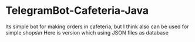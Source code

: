 # TelegramBot-Cafeteria-Java
Its simple bot for making orders in cafeteria, but I think also can be used for simple shops\n
Here is version which using JSON files as database

